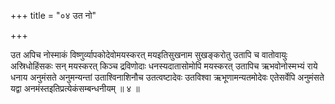 +++
title = "०४ उत नो"

+++

उत अपिच नोस्माकं विष्णुर्व्यापकोदेवोमयस्करत् मयइतिसुखनाम सुखङ्करोतु उतापि च वातोवायुः अस्रिधोहिंसकः सन् मयस्करत् किञ्च द्रविणोदाः धनस्यदातासोमोपि मयस्करत् उतापिच ऋभवोनोस्मभ्यं राये धनाय अनुमंसते अनुमन्यन्तां उताश्विनाशिनौच उतत्वष्टादेवः उतविश्वा ऋभूणामन्यतमोदेवः एतेसर्वेपि अनुमंसते यद्वा अनमंस्तइतिप्रत्येकंसम्बन्धनीयम् ॥ ४ ॥